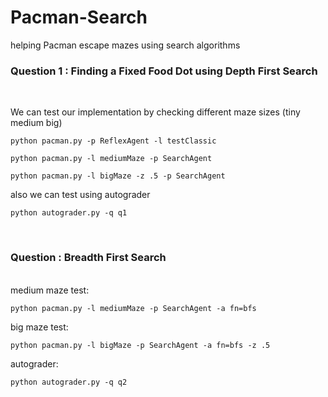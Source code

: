 # Pacman-Search
helping Pacman escape mazes using search algorithms  <br>

<h3> Question 1 : Finding a Fixed Food Dot using Depth First Search </h3> <br>

We can test our implementation by checking different maze sizes (tiny medium big)
```
python pacman.py -p ReflexAgent -l testClassic
```
```
python pacman.py -l mediumMaze -p SearchAgent
```
```
python pacman.py -l bigMaze -z .5 -p SearchAgent
```
also we can test using autograder

```
python autograder.py -q q1
```

<br>

<h3> Question : Breadth First Search</h3> <br>
medium maze test:
  
```
python pacman.py -l mediumMaze -p SearchAgent -a fn=bfs
```
big maze test:

```
python pacman.py -l bigMaze -p SearchAgent -a fn=bfs -z .5
```
autograder:

```
python autograder.py -q q2
```

<br>
